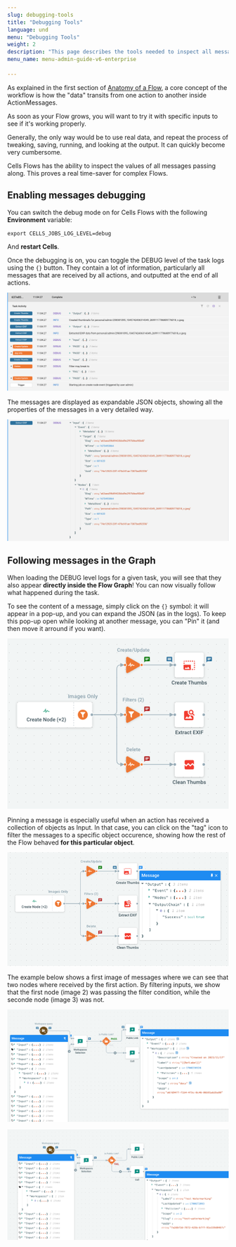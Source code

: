 ```yaml
---
slug: debugging-tools
title: "Debugging Tools"
language: und
menu: "Debugging Tools"
weight: 2
description: "This page describes the tools needed to inspect all messages that are passed along during a Flow"
menu_name: menu-admin-guide-v6-enterprise

---
```

As explained in the first section of [Anatomy of a Flow](https://docs.pydio.com/en/docs/cells-flows/anatomy-flow), a core concept of the workflow is how the "data" transits from one action to another inside ActionMessages. 

As soon as your Flow grows, you will want to try it with specific inputs to see if it's working properly.

Generally, the only way would be to use real data, and repeat the process of tweaking, saving, running, and looking at the output. It can quickly become very cumbersome.

Cells Flows has the ability to inspect the values of all messages passing along. This proves a real time-saver for complex Flows.

## Enabling messages debugging

You can switch the debug mode on for Cells Flows with the following **Environment** variable: 
```
export CELLS_JOBS_LOG_LEVEL=debug
```
And **restart Cells**. 

Once the debugging is on, you can toggle the DEBUG level of the task logs using the `{}` button. They contain a lot of information, particularly all messages that are received by all actions, and outputted at the end of all actions. 

![](../../images/0_overview/debugging-debugs-in-logs.png)

The messages are displayed as expandable JSON objects, showing all the properties of the messages in a very detailed way.

![](../../images/0_overview/debugging-debugs-in-logs-expanded.png)

## Following messages in the Graph

When loading the DEBUG level logs for a given task, you will see that they also appear **directly inside the Flow Graph**! You can now visually follow what happened during the task.

To see the content of a message, simply click on the `{}` symbol: it will appear in a pop-up, and you can expand the JSON (as in the logs). To keep this pop-up open while looking at another message, you can "Pin" it (and then move it arround if you want). 

![](../../images/0_overview/debugging-debugs-in-graph.png)

Pinning a message is especially useful when an action has received a collection of objects as Input. In that case, you can click on the "tag" icon to filter the messages to a specific object occurence, showing how the rest of the Flow behaved **for this particular object**. 

![](../../images/0_overview/debugging-debugs-in-graph-one-popup.png)

The example below shows a first image of messages where we can see that two nodes where received by the first action. By filtering inputs, we show that the first node (image 2) was passing the filter condition, while the seconde node (image 3) was not.

![](../../images/0_overview/debugging-debugs-pinpopup-pass.png)

![](../../images/0_overview/debugging-debugs-pinpopup-fail.png)

